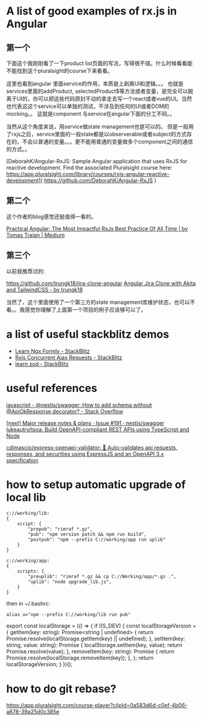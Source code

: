# A list of good examples of rx.js in Angular

## 第一个

下面这个我刚刚看了一下product list页面的写法，写得很不错。什么时候看看能不能找到这个pluralsight的course下来看看。

这里也看到angular 里面service的作用，本质是上剥离UI和逻辑。。。 也就是services里面的addProduct, selectedProduct$等方法或者变量，是完全可以脱离于UI的，你可以把这些代码原封不动的拿走去写一个react或者vue的UI。当然也代表这这个service可以单独的测试，不涉及到任何的UI或者DOM的mocking。。 这就是component 与service在angular下面的分工不同。。

当然从这个角度来说，用service做state management也是可以的。 但是一般用了rxjs之后，service里面的一般state都是以observerable或者subject的方式存在的，不会以普通的变量。。。更不能用普通的变量做多个component之间的通信的方式。。

[DeborahK/Angular-RxJS: Sample Angular application that uses RxJS for reactive development. Find the associated Pluralsight course here: https://app.pluralsight.com/library/courses/rxjs-angular-reactive-development]( https://github.com/DeborahK/Angular-RxJS )

## 第二个

这个作者的blog感觉还挺值得一看的。

[Practical Angular: The Most Impactful RxJs Best Practice Of All Time | by Tomas Trajan | Medium]( https://tomastrajan.medium.com/practical-angular-the-most-impactful-rxjs-best-practice-tip-of-all-time-c5d717ec8c4b )

## 第三个

以前我推荐过的:

https://github.com/trungk18/jira-clone-angular
[Angular Jira Clone with Akita and TailwindCSS - by trungk18]( https://jira.trungk18.com/project/board )

当然了，这个里面使用了一个第三方的state management库维护状态，也可以不看。。我感觉你理解了上面第一个项目的例子应该够可以了。


# a list of useful stackblitz demos

* [Learn Ngx Formly - StackBlitz]( https://stackblitz.com/edit/ngx-formly-custom-template-xiphz4 )
* [Rxjs Concurrent Ajax Requests - StackBlitz]( https://stackblitz.com/edit/rxjs-r7uce1?devtoolsheight=60&file=index.ts )
* [learn zod - StackBlitz]( https://stackblitz.com/edit/typescript-yxh8cw?file=index.ts )


# useful references

[javascript - @nestjs/swagger: How to add schema without @ApiOkResponse decorator? - Stack Overflow]( https://stackoverflow.com/questions/69011886/nestjs-swagger-how-to-add-schema-without-apiokresponse-decorator )

[[next] Major release notes & plans · Issue #191 · nestjs/swagger]( https://github.com/nestjs/swagger/issues/191 )
[lukeautry/tsoa: Build OpenAPI-compliant REST APIs using TypeScript and Node]( https://github.com/lukeautry/tsoa )

[cdimascio/express-openapi-validator: 🦋 Auto-validates api requests, responses, and securities using ExpressJS and an OpenAPI 3.x specification]( https://github.com/cdimascio/express-openapi-validator )

# how to setup automatic upgrade of local lib

```
c://working/lib:
{
    script: {
        "prepub": "rimraf *.gz",
        "pub": "npm version patch && npm run build",
        "postpub": "npm --prefix C://working/app run uplib"
    }
}

c://working/app:
{
    scripts: {
        "preuplib": "rimraf *.gz && cp C://Working/app/*.gz .",
        "uplib": "node upgrade_lib.js",
    }
}
```
then in ~/.bashrc:

```
alias u="npm --prefix C://working/lib run pub"
```

export const localStorage = (() => {
    if (IS_DEV) {
        const localStorageVersion = {
            getItem(key: string): Promise<string | undefined> {
                return Promise.resolve(localStorage.getItem(key) || undefined);
            },
            setItem(key: string, value: string): Promise<string> {
                localStorage.setItem(key, value);
                return Promise.resolve(value);
            },
            removeItem(key: string): Promise<void> {
                return Promise.resolve(localStorage.removeItem(key));
            },
        };
        return localStorageVersion;
    } 
})();



# how to do git rebase?

https://app.pluralsight.com/course-player?clipId=0a583d6d-c0ef-4b06-a878-39a25d0c385e

